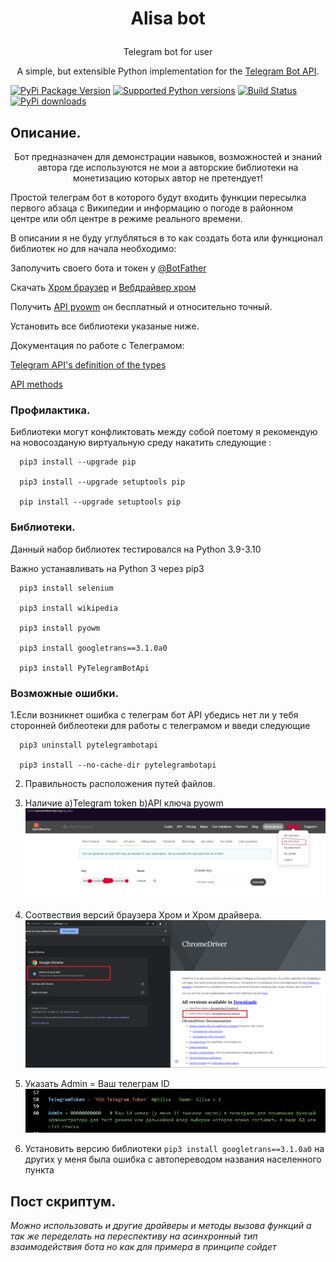 # <p align="center"> Alisa bot
  
  
<p align="center">Telegram bot for user
  <p align="center">A simple, but extensible Python implementation for the <a href="https://core.telegram.org/bots/api">Telegram Bot API</a>.
    
    
[![PyPi Package Version](https://img.shields.io/pypi/v/pyTelegramBotAPI.svg)](https://pypi.python.org/pypi/pyTelegramBotAPI)
[![Supported Python versions](https://img.shields.io/pypi/pyversions/pyTelegramBotAPI.svg)](https://pypi.python.org/pypi/pyTelegramBotAPI)
[![Build Status](https://travis-ci.org/eternnoir/pyTelegramBotAPI.svg?branch=master)](https://travis-ci.org/eternnoir/pyTelegramBotAPI)
[![PyPi downloads](https://img.shields.io/pypi/dm/pyTelegramBotAPI.svg)](https://pypi.org/project/pyTelegramBotAPI/)    

## Описание.

<p align="center">Бот предназначен для демонстрации навыков, возможностей и знаний автора где используются не мои а авторские библиотеки на монетизацию которых автор не претендует!

	

Простой телеграм бот в которого будут входить функции пересылка первого абзаца с Википедии и информацию о погоде в районном центре или обл центре в режиме реального времени.

В описании я не буду углубляться в то как создать бота или функционал библиотек но для начала необходимо:
 
Заполучить своего бота и токен у [@BotFather](https://core.telegram.org/bots#botfather)

Скачать [Хром браузер](https://www.google.com/intl/uk_ua/chrome/) и [Вебдрайвер хром](https://chromedriver.chromium.org/downloads)
	  
Получить [API pyowm](https://openweathermap.org/api/one-call-api) он бесплатный и относительно точный. 
	  
Установить все библиотеки указаные ниже.
 	  	  
	  
Документация по работе с Телеграмом:
	  
[Telegram API's definition of the types](https://core.telegram.org/bots/api#available-types)

[API methods](https://core.telegram.org/bots/api#available-methods)

### Профилактика. 
Библиотеки могут конфликтовать между собой поетому я рекомендую на новосозданую виртуальную среду накатить следующие :	  

	  pip3 install --upgrade pip
	  
	  pip3 install --upgrade setuptools pip
	  
	  pip install --upgrade setuptools pip

### Библиотеки.
Данный набор библиотек тестировался на Python 3.9-3.10
 
Важно устанавливать на Python 3 через pip3
	 
	  pip3 install selenium
	 
	  pip3 install wikipedia
	
	  pip3 install pyowm
	 
	  pip3 install googletrans==3.1.0a0
	 
	  pip3 install PyTelegramBotApi
	  

### Возможные ошибки.
	  
1.Если возникнет ошибка с телеграм бот API убедись нет ли у тебя сторонней библеотеки для работы с телеграмом и введи следующие

	  
	  pip3 uninstall pytelegrambotapi
	  
	  pip3 install --no-cache-dir pytelegrambotapi

2. Правильность расположения путей файлов.
	
3. Наличие a)Telegram token b)API ключа pyowm  
   ![pyowm](https://github.com/ViRonin/Alisa_bot/blob/main/pyowm%20api.PNG) 
	
4. Соотвествия версий браузера Хром и Хром драйвера.
  ![Хром версии](https://github.com/ViRonin/Alisa_bot/blob/main/chrome%20seting%202.PNG)
	
5. Указать Admin = Ваш телеграм ID
  ![ID](https://github.com/ViRonin/Alisa_bot/blob/main/telegram%20id.PNG)

6. Установить версию библиотеки `pip3 install googletrans==3.1.0a0` на других у меня была ошибка с автопереводом названия населенного пункта 
	
	
## Пост скриптум.

*Можно использовать и другие драйверы и методы вызова функций а так же переделать на переспективу на асинхронный тип взаимодействия бота но как для примера в принципе сойдет* 
